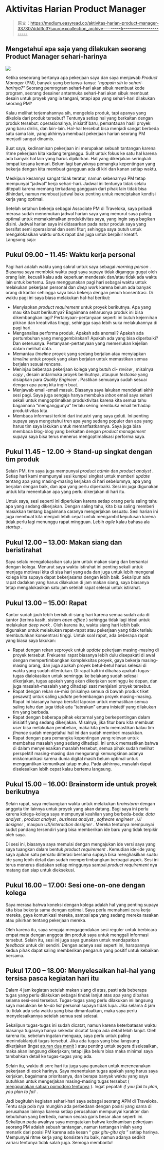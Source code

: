 # Aktivitas Harian Product Manager

> 原文：<https://medium.easyread.co/aktivitas-harian-product-manager-337307ddd3c3?source=collection_archive---------5----------------------->

## Mengetahui apa saja yang dilakukan seorang Product Manager sehari-harinya

![](img/a1d6d64acfba0450c91a2ae5464faef6.png)

Ketika seseorang bertanya apa pekerjaan saya dan saya menjawab *Product Manager* (PM), banyak yang bertanya-tanya: *“ngapain sih lo sehari-harinya?”* Seorang pemrogram sehari-hari akan sibuk membuat kode program, seorang desainer antarmuka sehari-hari akan sibuk membuat desain untuk proyek yang ia tangani, tetapi apa yang sehari-hari dilakukan seorang PM?

Kalau melihat terjemahannya sih, mengelola produk, tapi apanya yang dikelola dari produk tersebut? Tentunya setiap hal yang berkaitan dengan produk tersebut: operasionalnya, inisiatif baru, pemantauan hasil proyek yang baru dirilis, dan lain-lain. Hal-hal tersebut bisa menjadi sangat berbeda satu sama lain, yang akhirnya membuat pekerjaan harian seorang PM menjadi sangat dinamis.

Buat saya, kedinamisan pekerjaan ini merupakan sebuah tantangan karena ritme pekerjaan kita kadang terganggu. Sulit untuk fokus ke satu hal karena ada banyak hal lain yang harus dipikirkan. Hal yang dikerjakan seringkali lompat kesana kemari. Belum lagi banyaknya pemangku kepentingan yang bekerja dengan kita membuat gangguan ada di kiri dan kanan setiap waktu.

Meskipun kesannya sangat tidak teratur, namun sebenarnya PM tetap mempunyai “jadwal” kerja sehari-hari. Jadwal ini tentunya tidak selalu ditepati karena memang terkadang gangguan dari pihak lain tidak bisa dihindari, namun membuat jadwal baku penting untuk menciptakan kondisi kerja yang optimal.

Setelah setahun bekerja sebagai Associate PM di Traveloka, saya pribadi merasa sudah menemukan jadwal harian saya yang menurut saya paling optimal untuk memaksimalkan produktivitas saya, yang ingin saya bagikan disini. Jadwal harian saya ini didasarkan pada natur produk saya yang bersifat semi operasional dan semi fitur; sehingga saya butuh untuk mengalokasikan waktu untuk rapat dan juga untuk berpikir kreatif. Langsung saja:

## Pukul 09.00 – 11.45: Waktu kerja personal

Pagi hari adalah waktu yang sakral untuk saya sebagai *morning person* . Biasanya saya memblok waktu pagi saya supaya tidak diganggu gugat oleh orang lain, kecuali kalau ada keperluan mendesak dan/atau tidak ada waktu lain untuk bertemu. Saya menggunakan pagi hari sebagai waktu untuk melakukan pekerjaan personal dan *deep work* karena belum ada banyak orang di kantor sehingga saya bisa bekerja dengan penuh konsentrasi. Di waktu pagi ini saya biasa melakukan hal-hal berikut:

*   Menyiapkan *product requirement* untuk proyek berikutnya. Apa yang mau kita buat berikutnya? Bagaimana seharusnya produk ini bisa dikembangkan lagi? Pertanyaan-pertanyaan seperti ini butuh kejernihan pikiran dan kreativitas tinggi, sehingga saya lebih suka melakukannya di pagi hari.
*   Menganalisa performa produk. Apakah ada anomali? Apakah ada pertumbuhan yang menggembirakan? Apakah ada yang bisa diperbaiki? Dan seterusnya. Pertanyaan-pertanyaan yang memerlukan kejelian dalam melihat data.
*   Memantau *timeline* proyek yang sedang berjalan atau menyiapkan *timeline* untuk proyek yang akan berjalan untuk memastikan semua berjalan sesuai rencana.
*   Meninjau beberapa pekerjaan kolega yang butuh di- *review* , misalnya *copy* , desain antarmuka proyek berikutnya, ataupun *testcase* yang disiapkan para *Quality Engineer* . Pastikan semuanya sudah sesuai dengan apa yang kita ingin buat.
*   Menjawab email-email masuk. Biasanya saya lakukan mendekati akhir sesi pagi. Saya juga sengaja hanya membuka *inbox* email saya sehari sekali untuk mengoptimalkan produktivitas karena kita semua tahu bagaimana “menganggunya” terlalu sering membuka email terhadap produktivitas kita.
*   Membaca informasi terkini dari industri yang saya geluti. Ini penting supaya saya mengetahui tren apa yang sedang populer dan apa yang harus tim saya lakukan untuk memanfaatkannya. Saya juga bisa membaca blog-blog yang berkaitan dengan *product management* supaya saya bisa terus menerus mengoptimalisasi performa saya.

## Pukul 11.45 – 12.00 -> Stand-up singkat dengan tim produk

Selain PM, tim saya juga mempunyai *product admin* dan *product analyst* . Setiap hari kami mempunyai sesi kumpul singkat untuk memberi *update* tentang apa yang masing-masing kerjakan di hari sebelumnya, apa yang berjalan dengan baik, dan apa yang perlu diperbaiki. Sesi ini juga digunakan untuk kita menentukan apa yang perlu dikerjakan di hari itu.

Untuk saya, sesi seperti ini diperlukan karena setiap orang perlu saling tahu apa yang sedang dikerjakan. Dengan saling tahu, kita bisa saling memberi masukkan tentang bagaimana caranya mengerjakan sesuatu. Sesi harian ini juga membuat kita menjadi lebih cepat untuk mengambil keputusan karena tidak perlu lagi menunggu rapat mingguan. Lebih *agile* kalau bahasa ala *startup* .

## Pukul 12.00 – 13.00: Makan siang dan beristirahat

Saya selalu mengalokasikan satu jam untuk makan siang dan bersantai dengan kolega. Menurut saya waktu istirahat ini penting sekali untuk menjaga motivasi kita di sisa hari yang ada dan juga untuk lebih mengenal kolega kita supaya dapat bekerjasama dengan lebih baik. Sekalipun ada rapat dadakan yang harus dilakukan di jam makan siang, saya biasanya tetap mengalokasikan satu jam setelah rapat selesai untuk istirahat.

## Pukul 13.00 – 15.00: Rapat

Kantor sudah jauh lebih berisik di siang hari karena semua sudah ada di kantor (terima kasih, sistem *open office* ) sehingga tidak lagi ideal untuk melakukan *deep work* . Oleh karena itu, waktu siang hari lebih baik digunakan untuk melakukan rapat-rapat atau pekerjaan yang tidak terlalu membutuhkan konsentrasi tinggi. Untuk soal rapat, ada beberapa rapat yang biasa saya lakukan:

*   Rapat dengan rekan seproyek untuk *update* pekerjaan masing-masing di proyek tersebut. Frekuensi rapat biasanya lebih dulu disepakati di awal dengan mempertimbangkan kompleksitas proyek, gaya bekerja masing-masing orang, dan juga apakah proyek betul-betul harus selesai di waktu yang sudah ditentukan. Di rapat kali ini dibahas apakah tugas-tugas dialokasikan untuk seminggu ke belakang sudah selesai dikerjakan, tugas apakah yang akan dikerjakan seminggu ke depan, dan juga masalah-masalah yang dihadapi saat menjalani proyek tersebut.
*   Rapat dengan rekan se-misi (misalnya semua di bawah produk tiket pesawat) untuk saling *update* perkembangan proyek masing-masing. Rapat ini biasanya hanya bersifat laporan untuk memastikan semua saling tahu dan juga tidak ada “tabrakan” antara inisiatif yang dilakukan tim yang berbeda.
*   Rapat dengan beberapa pihak eksternal yang berkepentingan dalam inisiatif yang sedang dikerjakan. Misalnya, jika fitur baru kita membuat *user* bisa melakukan pembelian, maka kita perlu memastikan kalau tim *finance* sudah mengetahui hal ini dan sudah memberi masukkan.
*   Rapat dengan para pemangku kepentingan yang relevan untuk membahas masalah yang sedang dihadapi. Ini untuk memastikan bahwa di dalam menyelesaikan masalah tersebut, semua pihak sudah melihat perspektif masing-masing dan mengurangi kemungkinan adanya miskomunikasi karena dunia digital masih belum optimal untuk menggantikan komunikasi tatap muka. Pada akhirnya, masalah dapat diselesaikan lebih cepat kalau bertemu langsung.

## Pukul 15.00 – 16.00: Brainstorm ide untuk proyek berikutnya

Selain rapat, saya meluangkan waktu untuk melakukan *brainstorm* dengan anggota tim lainnya untuk proyek yang akan datang. Bagi saya ini perlu karena kolega-kolega saya mempunyai keahlian yang berbeda-beda: *data analyst* , *product analyst* , *business analyst* , *software engineer* , *UI designer* , maupun *UX/interaction designer* . Mereka tentunya mempunyai sudut pandang tersendiri yang bisa memberikan ide baru yang tidak terpikir oleh saya.

Di sesi ini, biasanya saya memulai dengan mengajukan ide versi saya yang saya tuangkan dalam bentuk *product requirement* . Kemudian ide-ide yang saya ajukan satu persatu diiterasi bersama supaya bisa menghasilkan suatu ide yang lebih detail dan sudah mempertimbangkan berbagai aspek. Sesi ini terus menerus diadakan setiap minggunya sampai *product requirement* nya matang dan siap untuk dieksekusi.

## Pukul 16.00 – 17.00: Sesi one-on-one dengan kolega

Saya merasa bahwa koneksi dengan kolega adalah hal yang penting supaya kita bisa bekerja sama dengan optimal. Saya perlu memahami cara kerja mereka, gaya komunikasi mereka, sampai apa yang sedang mereka rasakan atau pikirkan tentang pekerjaan mereka.

Oleh karena itu, saya sengaja mengagendakan sesi reguler untuk berbicara empat mata dengan anggota tim produk saya untuk menggali informasi tersebut. Selain itu, sesi ini juga saya gunakan untuk mendapatkan *feedback* untuk diri sendiri. Dengan adanya sesi seperti ini, harapannya kedua pihak dapat saling memberikan pengaruh yang positif untuk kebaikan bersama.

## Pukul 17.00 – 18.00: Menyelesaikan hal-hal yang tersisa pasca kegiatan hari itu

Dalam 4 jam kegiatan setelah makan siang di atas, pasti ada beberapa tugas yang perlu dilakukan sebagai tindak lanjut atas apa yang dibahas selama sesi-sesi tersebut. Tugas-tugas yang perlu dilakukan ini langsung saya masukkan ke *to-do list* personal supaya tidak lupa. Jika selama 4 jam itu tidak ada sela waktu yang bisa dimanfaatkan, maka saya perlu menyelesaikannya setelah semua sesi selesai.

Sekalipun tugas-tugas ini sudah dicatat, namun karena keterbatasan waktu biasanya tugasnya hanya sekedar dicatat tanpa ada detail lebih lanjut. Oleh karena itu, sebelum ingatan menguap, saya perlu untuk paling menindaklanjuti tugas tersebut. Jika ada tugas yang bisa langsung dikerjakan (ingat [aturan dua menit](https://facilethings.com/blog/en/basics-two-minute-rule) ) atau penting untuk segera diselesaikan, maka akan langsung dikerjakan; tetapi jika belum bisa maka minimal saya tambahkan detail ke tugas-tugas yang ada.

Selain itu, waktu di sore hari itu juga saya gunakan untuk merencanakan pekerjaan di esok harinya. Saya menentukan tugas apakah yang harus saya kerjakan, bagaimana prioritasnya, dan berapa banyak waktu yang saya butuhkan untuk mengerjakan masing-masing tugas tersebut ( [menggunakan satuan pomodoro tentunya](https://en.wikipedia.org/wiki/Pomodoro_Technique) ). Ingat pepatah *if you fail to plan, you plan to fail* .

Jadi begitulah kegiatan sehari-hari saya sebagai seorang APM di Traveloka. Tentu saja pola nya mungkin ada perbedaan dengan posisi yang sama di perusahaan lainnya karena setiap perusahaan mempunyai karakter dan kebutuhan yang berbeda, namun secara garis besar akan seperti ini. Sekalipun pada awalnya saya mengatakan bahwa kedinamisan pekerjaan seorang PM adalah sebuah tantangan, namun tantangan inilah yang menarik dari posisi PM karena ada kesan “ *gak gitu-gitu aja* ” setiap harinya. Mempunyai ritme kerja yang konsisten itu baik, namun adanya sedikit variasi tentunya tidak salah juga. Semoga membantu!